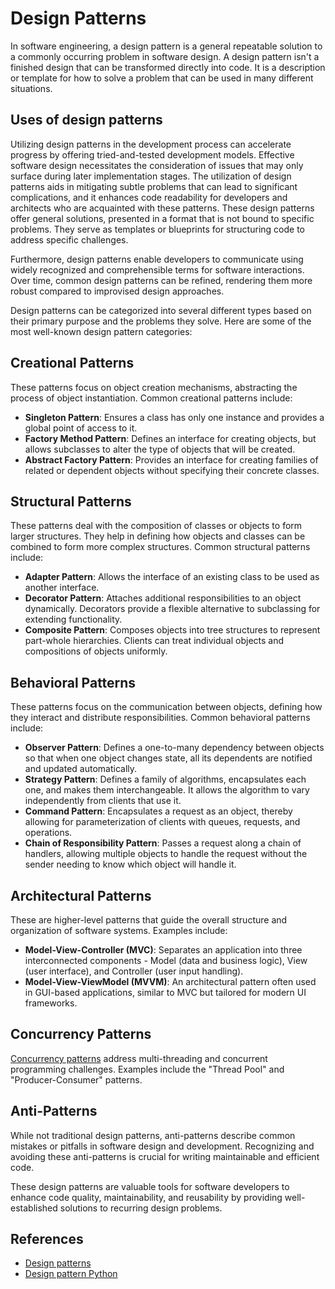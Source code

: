 # Design Patterns

In software engineering, a design pattern is a general repeatable solution to a
commonly occurring problem in software design. A design pattern isn't a finished
design that can be transformed directly into code. It is a description or
template for how to solve a problem that can be used in many different
situations.

## Uses of design patterns

Utilizing design patterns in the development process can accelerate progress by
offering tried-and-tested development models. Effective software design
necessitates the consideration of issues that may only surface during later
implementation stages. The utilization of design patterns aids in mitigating
subtle problems that can lead to significant complications, and it enhances code
readability for developers and architects who are acquainted with these
patterns. These design patterns offer general solutions, presented in a format
that is not bound to specific problems. They serve as templates or blueprints
for structuring code to address specific challenges.

Furthermore, design patterns enable developers to communicate using widely
recognized and comprehensible terms for software interactions. Over time, common
design patterns can be refined, rendering them more robust compared to
improvised design approaches.

Design patterns can be categorized into several different types based on their
primary purpose and the problems they solve. Here are some of the most
well-known design pattern categories:

## Creational Patterns

These patterns focus on object creation mechanisms, abstracting the process of
object instantiation. Common creational patterns include:

- **Singleton Pattern**: Ensures a class has only one instance and provides a
  global point of access to it.
- **Factory Method Pattern**: Defines an interface for creating objects, but
  allows subclasses to alter the type of objects that will be created.
- **Abstract Factory Pattern**: Provides an interface for creating families of
  related or dependent objects without specifying their concrete classes.

## Structural Patterns

These patterns deal with the composition of classes or objects to form larger
structures. They help in defining how objects and classes can be combined to
form more complex structures. Common structural patterns include:

- **Adapter Pattern**: Allows the interface of an existing class to be used as
  another interface.
- **Decorator Pattern**: Attaches additional responsibilities to an object
  dynamically. Decorators provide a flexible alternative to subclassing for
  extending functionality.
- **Composite Pattern**: Composes objects into tree structures to represent
  part-whole hierarchies. Clients can treat individual objects and compositions
  of objects uniformly.

## Behavioral Patterns

These patterns focus on the communication between objects, defining how they
interact and distribute responsibilities. Common behavioral patterns include:

- **Observer Pattern**: Defines a one-to-many dependency between objects so that
  when one object changes state, all its dependents are notified and updated
  automatically.
- **Strategy Pattern**: Defines a family of algorithms, encapsulates each one,
  and makes them interchangeable. It allows the algorithm to vary independently
  from clients that use it.
- **Command Pattern**: Encapsulates a request as an object, thereby allowing for
  parameterization of clients with queues, requests, and operations.
- **Chain of Responsibility Pattern**: Passes a request along a chain of
  handlers, allowing multiple objects to handle the request without the sender
  needing to know which object will handle it.

## Architectural Patterns

These are higher-level patterns that guide the overall structure and
organization of software systems. Examples include:

- **Model-View-Controller (MVC)**: Separates an application into three
  interconnected components - Model (data and business logic), View (user
  interface), and Controller (user input handling).
- **Model-View-ViewModel (MVVM)**: An architectural pattern often used in
  GUI-based applications, similar to MVC but tailored for modern UI frameworks.

## Concurrency Patterns

[Concurrency patterns](../patterns/concurrency-patterns.md) address
multi-threading and concurrent programming challenges. Examples include the
"Thread Pool" and "Producer-Consumer" patterns.

## Anti-Patterns

While not traditional design patterns, anti-patterns describe common mistakes or
pitfalls in software design and development. Recognizing and avoiding these
anti-patterns is crucial for writing maintainable and efficient code.

These design patterns are valuable tools for software developers to enhance code
quality, maintainability, and reusability by providing well-established
solutions to recurring design problems.

## References

- [Design patterns](https://sourcemaking.com/design_patterns)
- [Design pattern Python](https://refactoring.guru/design-patterns/python)
